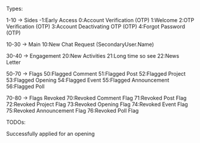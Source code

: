 Types:

1-10 -> Sides
-1:Early Access 
0:Account Verification (OTP)
1:Welcome
2:OTP Verification (OTP)
3:Account Deactivating OTP (OTP)
4:Forgot Password (OTP)


10-30 -> Main
10:New Chat Request (SecondaryUser.Name)


30-40 -> Engagement
20:New Activities
21:Long time so see
22:News Letter


50-70 -> Flags
50:Flagged Comment
51:Flagged Post
52:Flagged Project
53:Flagged Opening
54:Flagged Event
55:Flagged Announcement
56:Flagged Poll


70-80 -> Flags Revoked
70:Revoked Comment Flag
71:Revoked Post Flag
72:Revoked Project Flag
73:Revoked Opening Flag
74:Revoked Event Flag
75:Revoked Announcement Flag
76:Revoked Poll Flag



TODOs:

Successfully applied for an opening
